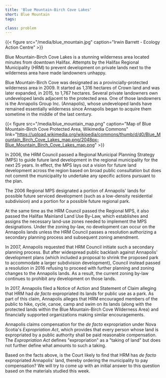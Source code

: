 ```yaml
---
title: 'Blue Mountain-Birch Cove Lakes'
short: Blue Mountain
tags:

class: problem
---
```


{{< figure src="/media/blue_mountain.jpg" caption="Irwin Barrett - Ecology Action Centre" >}}

Blue Mountain-Birch Cove Lakes is a stunning wilderness area located minutes from downtown Halifax. Attempts by the Halifax Regional Municipality (HRM) to prevent development on private lands next to the wilderness area have made landowners unhappy. 

Blue Mountain-Birch Cove was designated as a provincially-protected wilderness area in 2009. It started as 1,316 hectares of Crown land and was later expanded, in 2015, to 1,767 hectares. Several private landowners own undeveloped lands adjacent to the protected area. One of those landowners is the Annapolis Group Inc. (Annapolis), whose undeveloped lands have remained essentially wilderness since Annapolis began to acquire them sometime in the middle of the last century. 

{{< figure src="/media/blue_mountain_map.png" caption="Map of Blue Mountain-Birch Cove Protected Area, Wikimedia Commons" link="https://upload.wikimedia.org/wikipedia/commons/thumb/d/d0/Blue_Mountain_Birch_Cove_Lakes_map.png/2048px-Blue_Mountain_Birch_Cove_Lakes_map.png" >}}

In 2006, the HRM Council passed a Regional Municipal Planning Strategy (MPS) to guide future land development in the regional municipality for the next 25 years. In effect, the MPS lays out a vision for future land development across the region based on broad public consultation but does not commit the municipality to undertake any specific actions pursuant to the plan. 

The 2006 Regional MPS designated a portion of Annapolis' lands for possible future serviced development (such as a low-density residential subdivision) and a portion for a possible future regional park. 

At the same time as the HRM Council passed the Regional MPS, it also passed the Halifax Mainland Land Use By-Law, which establishes and assigns the necessary land-use zones needed to implement the MPS designations. Under the zoning by-law, no development can occur on the Annapolis lands unless the HRM Council passes a resolution authorizing a secondary planning process and subsequent zoning amendment. 

In 2007, Annapolis requested that HRM Council initiate such a secondary planning process. But after widespread public backlash against Annapolis' development plans (which included a proposal to shrink the proposed park to accommodate a larger subdivision development), Council instead passed a resolution in 2016 refusing to proceed with further planning and zoning changes to the Annapolis lands. As a result, the current zoning by-law continues to prohibit any development on those lands.

In 2017, Annapolis filed a Notice of Action and Statement of Claim alleging that HRM had *de facto* expropriated its lands for public use as a park. As part of this claim, Annapolis alleges that HRM encouraged members of the public to hike, cycle, canoe, camp and swim on its lands (along with the protected lands within the Blue Mountain-Birch Cove Wilderness Area) and financially supported organizations making similar encouragements.

Annapolis claims compensation for the *de facto* expropriation under Nova Scotia's *Expropriation Act*, which provides that every person whose land is expropriated by a public authority shall be paid reasonable compensation. The *Expropriation Act* defines "expropriation" as a "taking of land" but does not further define what amounts to such a taking. 

Based on the facts above, is the Court likely to find that HRM has *de facto* expropriated Annapolis' land, thereby ordering the municipality to pay compensation? We will try to come up with an initial answer to this question based on the materials studied this week. 
